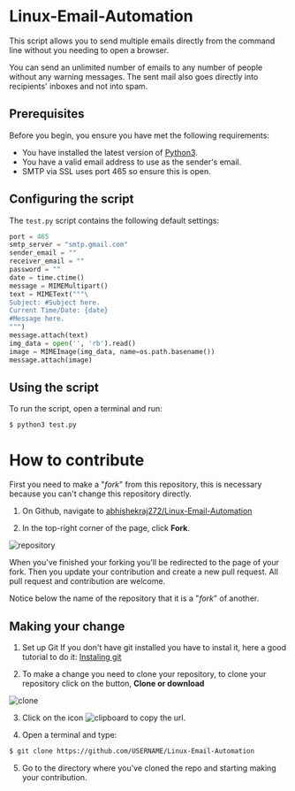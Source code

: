 # Linux-Email-Automation

This script allows you to send multiple emails directly from the command line without you needing to open a browser.

You can send an unlimited number of emails to any number of people without any warning messages. The sent mail also goes directly into recipients' inboxes and not into spam.

## Prerequisites

Before you begin, you ensure you have met the following requirements:

* You have installed the latest version of [Python3](https://www.python.org/downloads/).
* You have a valid email address to use as the sender's email.
* SMTP via SSL uses port 465 so ensure this is open.

## Configuring the script

The `test.py` script contains the following default settings:

```python
port = 465
smtp_server = "smtp.gmail.com"
sender_email = ""
receiver_email = ""  
password = ""
date = time.ctime()
message = MIMEMultipart()
text = MIMEText("""\
Subject: #Subject here.
Current Time/Date: {date}
#Message here.
""")
message.attach(text)
img_data = open('', 'rb').read()
image = MIMEImage(img_data, name=os.path.basename())
message.attach(image)
```

## Using the script

To run the script, open a terminal and run:

```
$ python3 test.py
```

# How to contribute

First you need to make a "*fork*" from this repository, this is necessary because you can't change this repository directly.

1. On Github, navigate to [abhishekraj272/Linux-Email-Automation](https://github.com/abhishekraj272/Linux-Email-Automation)

2. In the top-right corner of the page, click **Fork**.

![repository](imagens/fork.png "repository")

When you've finished your forking you'll be redirected to the page of your fork.
Then you update your contribution and create a new pull request.
All pull request and contribution are welcome.

Notice below the name of the repository that it is a "*fork*" of another.

## Making your change

1. Set up Git
If you don't have git installed you have to instal it, here a good tutorial to do it: [Instaling git](https://help.github.com/en/articles/set-up-git)

2. To make a change you need to clone your repository, to clone your repository click on the button, **Clone or download**

![clone](imagens/clone.png "clone")

3. Click on the icon ![clipboard](imagens/clipbord.png "clipboard") to copy the url.

4. Open a terminal and type:
```bash
$ git clone https://github.com/USERNAME/Linux-Email-Automation
```

5. Go to the directory where you've cloned the repo and starting making your contribution.
